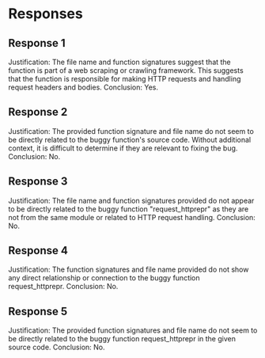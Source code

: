 # Responses
## Response 1
Justification: The file name and function signatures suggest that the function is part of a web scraping or crawling framework. This suggests that the function is responsible for making HTTP requests and handling request headers and bodies.
Conclusion: Yes.

## Response 2
Justification: The provided function signature and file name do not seem to be directly related to the buggy function's source code. Without additional context, it is difficult to determine if they are relevant to fixing the bug.
Conclusion: No.

## Response 3
Justification: The file name and function signatures provided do not appear to be directly related to the buggy function "request_httprepr" as they are not from the same module or related to HTTP request handling.
Conclusion: No.

## Response 4
Justification: The function signatures and file name provided do not show any direct relationship or connection to the buggy function request_httprepr.
Conclusion: No.

## Response 5
Justification: The provided function signatures and file name do not seem to be directly related to the buggy function request_httprepr in the given source code. 
Conclusion: No.

